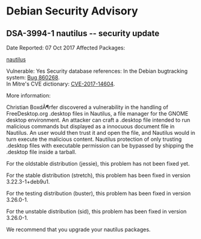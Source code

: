 
Debian Security Advisory
========================


DSA-3994-1 nautilus -- security update
--------------------------------------



Date Reported:
07 Oct 2017
Affected Packages:

[nautilus](https://packages.debian.org/src:nautilus)

Vulnerable:
Yes
Security database references:
In the Debian bugtracking system: [Bug 860268](https://bugs.debian.org/cgi-bin/bugreport.cgi?bug=860268).  
In Mitre's CVE dictionary: [CVE-2017-14604](https://security-tracker.debian.org/tracker/CVE-2017-14604).  

More information:

Christian BoxdÃ¶rfer discovered a vulnerability in the handling of
FreeDesktop.org .desktop files in Nautilus, a file manager for the GNOME
desktop environment. An attacker can craft a .desktop file intended to run
malicious commands but displayed as a innocuous document file in Nautilus. An
user would then trust it and open the file, and Nautilus would in turn execute
the malicious content. Nautilus protection of only trusting .desktop files with
executable permission can be bypassed by shipping the .desktop file inside a
tarball.


For the oldstable distribution (jessie), this problem has not been fixed yet.


For the stable distribution (stretch), this problem has been fixed in
version 3.22.3-1+deb9u1.


For the testing distribution (buster), this problem has been fixed
in version 3.26.0-1.


For the unstable distribution (sid), this problem has been fixed in
version 3.26.0-1.


We recommend that you upgrade your nautilus packages.





